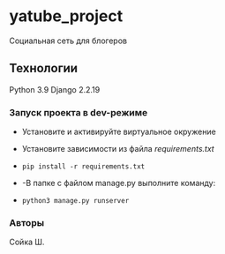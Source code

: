 # yatube_project
Cоциальная сеть для блогеров

## Технологии
Python 3.9
Django 2.2.19

### Запуск проекта в dev-режиме
 - Установите и активируйте виртуальное окружение
 
 -  Установите зависимости из файла *requirements.txt*
 -  ``` pip install -r requirements.txt ```
 
 -  -В папке с файлом manage.py выполните команду:
 -  ``` python3 manage.py runserver ``` 

### Авторы
Сойка Ш.